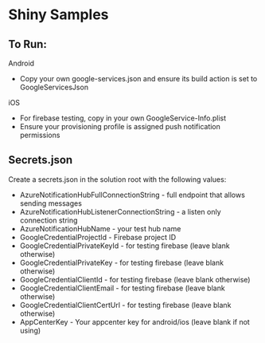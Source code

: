 ﻿# Shiny Samples



## To Run:

Android
* Copy your own google-services.json and ensure its build action is set to GoogleServicesJson

iOS 
* For firebase testing, copy in your own GoogleService-Info.plist
* Ensure your provisioning profile is assigned push notification permissions

## Secrets.json
Create a secrets.json in the solution root with the following values:

* AzureNotificationHubFullConnectionString - full endpoint that allows sending messages
* AzureNotificationHubListenerConnectionString - a listen only connection string
* AzureNotificationHubName - your test hub name
* GoogleCredentialProjectId - Firebase project ID
* GoogleCredentialPrivateKeyId - for testing firebase (leave blank otherwise)
* GoogleCredentialPrivateKey - for testing firebase (leave blank otherwise)
* GoogleCredentialClientId - for testing firebase (leave blank otherwise)
* GoogleCredentialClientEmail - for testing firebase (leave blank otherwise)
* GoogleCredentialClientCertUrl - for testing firebase (leave blank otherwise)
* AppCenterKey - Your appcenter key for android/ios (leave blank if not using)